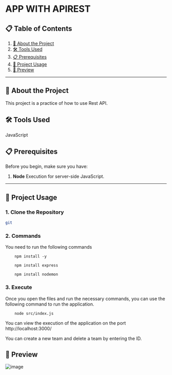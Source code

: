 # **APP WITH APIREST**

## 📋 Table of Contents

1. [📖 About the Project](#-about-the-project)
2. [🛠️ Tools Used](#%EF%B8%8F-tools-used)
3. [📋 Prerequisites](#-prerequisites)
4. [🚀 Project Usage](#-project-usage)
5. [📜 Preview]()

---

## 📖 About the Project

This project is a practice of how to use Rest API.


## 🛠️ Tools Used

JavaScript

## 📋 Prerequisites

Before you begin, make sure you have:

1. **Node** Execution for server-side JavaScript.


---

## 🚀 Project Usage

### 1. Clone the Repository
```bash
git 
```
### 2. Commands

You need to run the following commands
```
    npm install -y
```

```
    npm install express
```
```
    npm install nodemon
```

### 3. Execute
Once you open the files and run the necessary commands, you can use the following command to run the application.

```
    node src/index.js
```
You can view the execution of the application on the port http://localhost:3000/

You can create a new team and delete a team by entering the ID.

## 🎨 Preview

![image](https://github.com/user-attachments/assets/38f3bacf-caa6-48bc-871b-ec80c3eead05)